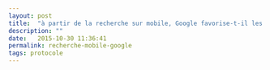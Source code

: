 ```yaml
---
layout: post
title:  "à partir de la recherche sur mobile, Google favorise-t-il les sites mobiles"
description: ""
date:   2015-10-30 11:36:41
permalink: recherche-mobile-google
tags: protocole
---
```

